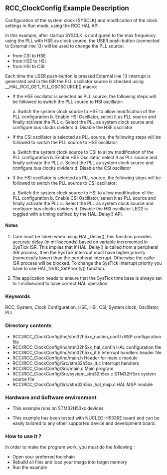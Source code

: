 ## <b>RCC_ClockConfig Example Description</b>

Configuration of the system clock (SYSCLK) and modification of the clock settings in Run mode, using the RCC HAL API.

In this example, after startup SYSCLK is configured to the max frequency using the PLL with
HSE as clock source, the USER push-button (connected to External line 13) will be
used to change the PLL source:

- from CSI to HSE
- from HSE to HSI
- from HSI to CSI

Each time the USER push-button is pressed External line 13 interrupt is generated and in the ISR
the PLL oscillator source is checked using __HAL_RCC_GET_PLL_OSCSOURCE() macro:

- If the HSE oscillator is selected as PLL source, the following steps will be followed to switch
   the PLL source to HSI oscillator:

     a. Switch the system clock source to HSE to allow modification of the PLL configuration
     b. Enable HSI Oscillator, select it as PLL source and finally activate the PLL
	 c. Select the PLL as system clock source and configure bus clocks dividers	
	 d. Disable the HSE oscillator
     

- If the CSI oscillator is selected as PLL source, the following steps will be followed to switch 
   the PLL source to HSE oscillator:

	 a. Switch the system clock source to CSI to allow modification of the PLL configuration
     b. Enable HSE Oscillator, select it as PLL source and finally activate the PLL
	 c. Select the PLL as system clock source and configure bus clocks dividers
	 d. Disable the CSI oscillator

- If the HSI oscillator is selected as PLL source, the following steps will be followed to switch 
   the PLL source to CSI oscillator:

     a. Switch the system clock source to HSI to allow modification of the PLL configuration
     b. Enable CSI Oscillator, select it as PLL source and finally activate the PLL
     c. Select the PLL as system clock source and configure bus clocks dividers
     d. Disable the HSI oscillator
LED2 is toggled with a timing defined by the HAL_Delay() API.

#### <b>Notes</b>

 1. Care must be taken when using HAL_Delay(), this function provides accurate delay (in milliseconds)
    based on variable incremented in SysTick ISR. This implies that if HAL_Delay() is called from
    a peripheral ISR process, then the SysTick interrupt must have higher priority (numerically lower)
    than the peripheral interrupt. Otherwise the caller ISR process will be blocked.
    To change the SysTick interrupt priority you have to use HAL_NVIC_SetPriority() function.

 2. The application needs to ensure that the SysTick time base is always set to 1 millisecond
    to have correct HAL operation.

### <b>Keywords</b>
RCC, System, Clock Configuration, HSE, HSI, CSI, System clock, Oscillator, PLL
### <b>Directory contents</b>

  - RCC/RCC_ClockConfig/Inc/stm32h5xx_nucleo_conf.h     BSP configuration file
  - RCC/RCC_ClockConfig/Inc/stm32h5xx_hal_conf.h    HAL configuration file
  - RCC/RCC_ClockConfig/Inc/stm32h5xx_it.h          Interrupt handlers header file
  - RCC/RCC_ClockConfig/Inc/main.h                  Header for main.c module
  - RCC/RCC_ClockConfig/Src/stm32h5xx_it.c          Interrupt handlers
  - RCC/RCC_ClockConfig/Src/main.c                  Main program
  - RCC/RCC_ClockConfig/Src/system_stm32h5xx.c      STM32H5xx system source file
  - RCC/RCC_ClockConfig/Src/stm32h5xx_hal_msp.c     HAL MSP module

### <b>Hardware and Software environment</b> 

  - This example runs on STM32H53xx devices.

  - This example has been tested with NUCLEO-H533RE
    board and can be easily tailored to any other supported device
    and development board.

### <b>How to use it ?</b> 

In order to make the program work, you must do the following :

 - Open your preferred toolchain
 - Rebuild all files and load your image into target memory
 - Run the example
